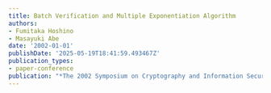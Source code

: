 ```yaml
---
title: Batch Verification and Multiple Exponentiation Algorithm
authors:
- Fumitaka Hoshino
- Masayuki Abe
date: '2002-01-01'
publishDate: '2025-05-19T18:41:59.493467Z'
publication_types:
- paper-conference
publication: "*The 2002 Symposium on Cryptography and Information Security (SCIS'02)*"
---
```

